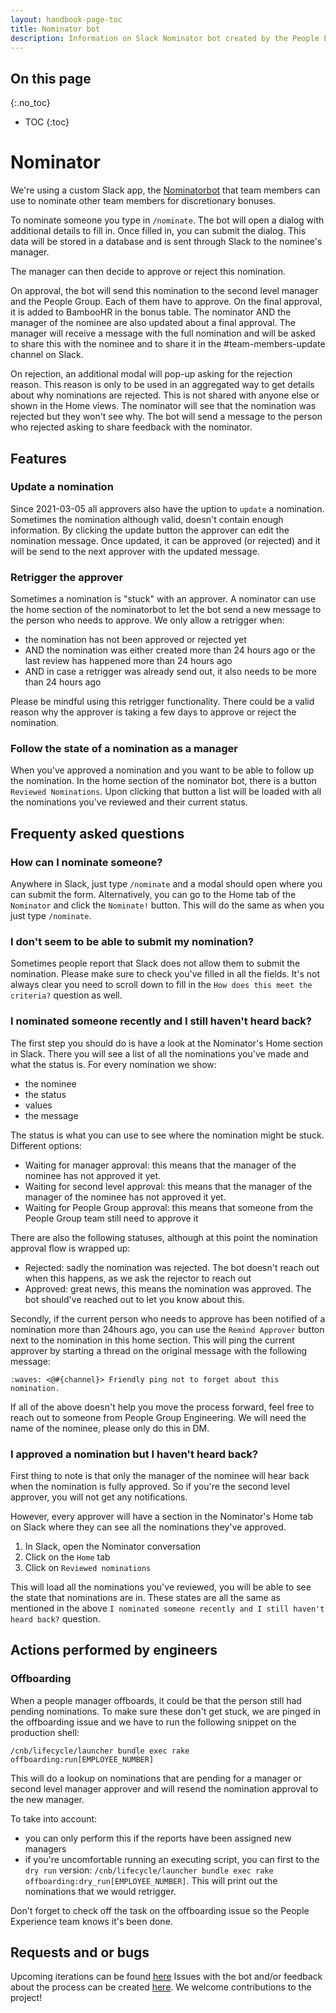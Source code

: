 ```yaml
---
layout: handbook-page-toc
title: Nominator bot
description: Information on Slack Nominator bot created by the People Engineering team.
---
```


## On this page

{:.no_toc}

- TOC
{:toc}

# Nominator

We're using a custom Slack app, the [Nominatorbot](https://gitlab.com/gitlab-com/people-group/peopleops-eng/nominatorbot/)
that team members can use to nominate other team members for discretionary bonuses.

To nominate someone you type in `/nominate`. The bot will open a dialog
with additional details to fill in. Once filled in, you can submit the dialog. This data
will be stored in a database and is sent through Slack to the nominee's manager.

The manager can then decide to approve or reject this nomination. 

On approval, the bot will send this nomination to the second level manager and the People Group. Each of them have to approve. On the final approval, it is added to BambooHR in the
bonus table. The nominator AND the manager of the nominee are also updated about a final approval.
The manager will receive a message with the full nomination and will be asked to share this with the
nominee and to share it in the #team-members-update channel on Slack.

On rejection, an additional modal will pop-up asking for the rejection reason. This reason is
only to be used in an aggregated way to get details about why nominations are rejected. This is
not shared with anyone else or shown in the Home views. The nominator will see that the nomination
was rejected but they won't see why. The bot will send a message to the person who rejected asking
to share feedback with the nominator.
 
## Features

### Update a nomination

Since 2021-03-05 all approvers also have the uption to `update` a nomination. Sometimes
the nomination although valid, doesn't contain enough information. By clicking the update button the
approver can edit the nomination message. Once updated, it can be approved (or rejected) and it will be
send to the next approver with the updated message.

### Retrigger the approver

Sometimes a nomination is "stuck" with an approver. A nominator can use the home section of the nominatorbot
to let the bot send a new message to the person who needs to approve. We only allow a retrigger when:

- the nomination has not been approved or rejected yet
- AND the nomination was either created more than 24 hours ago or the last review has happened more than 24 hours ago
- AND in case a retrigger was already send out, it also needs to be more than 24 hours ago

Please be mindful using this retrigger functionality. There could be a valid reason why the approver is taking a few days
to approve or reject the nomination.

### Follow the state of a nomination as a manager

When you've approved a nomination and you want to be able to follow up the nomination. In the home section of the
nominator bot, there is a button `Reviewed Nominations`. Upon clicking that button a list will be loaded with all
the nominations you've reviewed and their current status.

## Frequenty asked questions

### How can I nominate someone?

Anywhere in Slack, just type `/nominate` and a modal should open where you can submit the form. 
Alternatively, you can go to the Home tab of the `Nominator` and click the `Nominate!` button. This 
will do the same as when you just type `/nominate`. 

### I don't seem to be able to submit my nomination?

Sometimes people report that Slack does not allow them to submit the nomination. Please make sure to
check you've filled in all the fields. It's not always clear you need to scroll down to fill in the 
`How does this meet the criteria?` question as well.

### I nominated someone recently and I still haven't heard back?

The first step you should do is have a look at the Nominator's Home section in Slack. There you 
will see a list of all the nominations you've made and what the status is. For every nomination we show:

- the nominee
- the status 
- values
- the message

The status is what you can use to see where the nomination might be stuck. Different options:

- Waiting for manager approval: this means that the manager of the nominee has not approved it yet. 
- Waiting for second level approval: this means that the manager of the manager of the nominee has not approved it yet.
- Waiting for People Group approval: this means that someone from the People Group team still need to approve it

There are also the following statuses, although at this point the nomination approval flow is wrapped up:
- Rejected: sadly the nomination was rejected. The bot doesn't reach out when this happens, as we ask the rejector to reach out
- Approved: great news, this means the nomination was approved. The bot should've reached out to let you know about this.

Secondly, if the current person who needs to approve has been notified of a nomination more than 24hours ago, you can use the
`Remind Approver` button next to the nomination in this home section. This will ping the current approver by starting a thread on
the original message with the following message:

`:waves: <@#{channel}> Friendly ping not to forget about this nomination.`

If all of the above doesn't help you move the process forward, feel free to reach out to someone from People Group Engineering. 
We will need the name of the nominee, please only do this in DM.

### I approved a nomination but I haven't heard back?

First thing to note is that only the manager of the nominee will hear back when the nomination is fully approved. So if you're the second level approver, you will not get any notifications.

However, every approver will have a section in the Nominator's Home tab on Slack where they can see all the nominations they've approved. 

1. In Slack, open the Nominator conversation
1. Click on the `Home` tab
1. Click on `Reviewed nominations`

This will load all the nominations you've reviewed, you will be able to see the state that nominations are in. These states are all the 
same as mentioned in the above `I nominated someone recently and I still haven't heard back?` question.

## Actions performed by engineers
### Offboarding
When a people manager offboards, it could be that the person still had pending nominations.
To make sure these don't get stuck, we are pinged in the offboarding issue and we have to 
run the following snippet on the production shell:

```
/cnb/lifecycle/launcher bundle exec rake offboarding:run[EMPLOYEE_NUMBER]
```

This will do a lookup on nominations that are pending for a manager or second level manager approver
and will resend the nomination approval to the new manager.

To take into account:
- you can only perform this if the reports have been assigned new managers
- if you're uncomfortable running an executing script, you can first to the `dry run` version: `/cnb/lifecycle/launcher bundle exec rake offboarding:dry_run[EMPLOYEE_NUMBER]`. This will print out the 
nominations that we would retrigger.

Don't forget to check off the task on the offboarding issue so the People Experience team knows it's been done.

## Requests and or bugs

Upcoming iterations can be found [here](https://gitlab.com/groups/gitlab-com/people-group/peopleops-eng/-/boards/1655060?scope=all&utf8=%E2%9C%93&state=opened&label_name%5B%5D=p-nominatorbot)
Issues with the bot and/or feedback about the process can be created [here](https://gitlab.com/gitlab-com/people-group/peopleops-eng/nominatorbot/-/issues/new?issue%5Bassignee_id%5D=&issue%5Bmilestone_id%5D=). We welcome contributions to the project!
